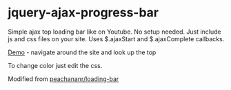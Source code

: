jquery-ajax-progress-bar
========================

Simple ajax top loading bar like on Youtube. No setup needed. Just include js and css files on your site. Uses $.ajaxStart and $.ajaxComplete callbacks.

[Demo](http://www.webtempest.com) - navigate around the site and look up the top

To change color just edit the css.

Modified from [peachananr/loading-bar](https://github.com/peachananr/loading-bar)
